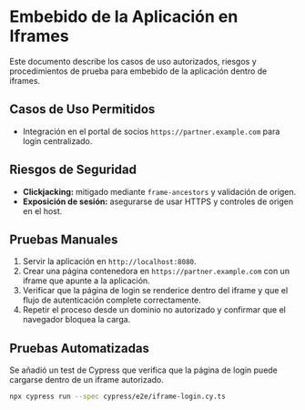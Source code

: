 # Embebido de la Aplicación en Iframes

Este documento describe los casos de uso autorizados, riesgos y procedimientos de prueba para embebido de la aplicación dentro de iframes.

## Casos de Uso Permitidos
- Integración en el portal de socios `https://partner.example.com` para login centralizado.

## Riesgos de Seguridad
- **Clickjacking:** mitigado mediante `frame-ancestors` y validación de origen.
- **Exposición de sesión:** asegurarse de usar HTTPS y controles de origen en el host.

## Pruebas Manuales
1. Servir la aplicación en `http://localhost:8080`.
2. Crear una página contenedora en `https://partner.example.com` con un iframe que apunte a la aplicación.
3. Verificar que la página de login se renderice dentro del iframe y que el flujo de autenticación complete correctamente.
4. Repetir el proceso desde un dominio no autorizado y confirmar que el navegador bloquea la carga.

## Pruebas Automatizadas
Se añadió un test de Cypress que verifica que la página de login puede cargarse dentro de un iframe autorizado.

```bash
npx cypress run --spec cypress/e2e/iframe-login.cy.ts
```
